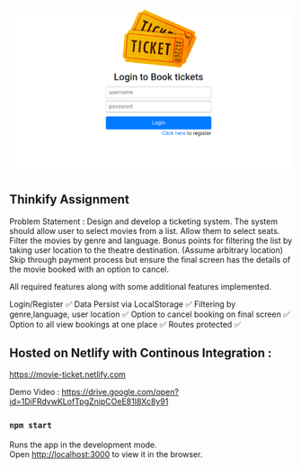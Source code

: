 ![Home Page](https://github.com/lalitsheoran/thinkify-assignment/blob/master/public/thinkify.png)

## Thinkify Assignment

Problem Statement :
Design and develop a ticketing system. 
The system should allow user to select movies from a list. Allow them to select seats. Filter the movies by genre and language. Bonus points for filtering the list by taking user location to the theatre destination. (Assume arbitrary location) 
Skip through payment process but ensure the final screen has the details of the movie booked with an option to cancel.

All required features along with some additional features implemented.

Login/Register ✅
Data Persist via LocalStorage ✅
Filtering by genre,language, user location ✅
Option to cancel booking on final screen ✅
Option to all view bookings at one place ✅
Routes protected ✅

## Hosted on Netlify with Continous Integration :
https://movie-ticket.netlify.com

Demo Video :
 https://drive.google.com/open?id=1DiFRdvwKLofTpgZnipCOeE81I8Xc8y91

### `npm start`

Runs the app in the development mode.<br />
Open [http://localhost:3000](http://localhost:3000) to view it in the browser.